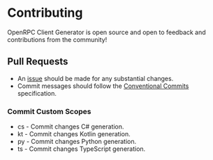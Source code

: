 # Contributing

OpenRPC Client Generator is open source and open to feedback and contributions from
the community!

## Pull Requests

- An [issue](https://gitlab.com/mburkard/openrpc-client-generator/-/issues)
  should be made for any substantial changes.
- Commit messages should follow the
  [Conventional Commits](https://www.conventionalcommits.org/en/v1.0.0/)
  specification.

### Commit Custom Scopes
- cs - Commit changes C# generation.
- kt - Commit changes Kotlin generation.
- py - Commit changes Python generation.
- ts - Commit changes TypeScript generation.
